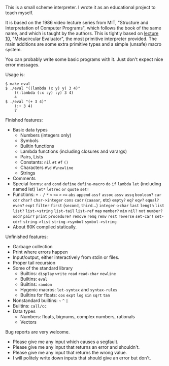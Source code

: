 This is a small scheme interpreter.
I wrote it as an educational project to teach myself.

It is based on the 1986 video lecture series from MIT, "Structure and Interpretation of Computer Programs", which follows the book of the same name, and which is taught by the authors.
This is tightly based on [lecture 10](https://www.youtube.com/watch?v=aAlR3cezPJg), "Metacircular Evaluator", the most primitive interpreter provided. The main additions are some extra primitive types and a simple (unsafe) macro system.

You can probably write some basic programs with it. Just don't expect nice error messages.

Usage is:

```
$ make eval
$ ./eval "((lambda (x y) y) 3 4)"
    ((:lambda (:x :y) :y) 3 4)
    4
$ ./eval "(+ 3 4)"
    (:+ 3 4)
    7
```

Finished features:
- Basic data types
    - Numbers (integers only)
    - Symbols
    - Builtin functions
    - Lambda functions (including closures and varargs)
    - Pairs, Lists
    - Constants: `nil` `#t` `#f` `()`
    - Characters `#\d` `#\newline`
    - Strings
- Comments
- Special forms: `and` `cond` `define` `define-macro` `do` `if` `lambda` `let` (including named let) `let*` `letrec` `or` `quote` `set!`
- Functions: `+` `-` `/` `*` `<` `<=` `>` `>=` `abs` `append` `assf` `assoc` `assv` `assq` `boolean?` `car` `cdr` `char?` `char->integer` `cons` `cadr` (`caaaar`, etc) `empty?` `eq?` `eqv?` `equal?` `even?` `expt` `filter` `first` (`second`, `third`...) `integer->char` `last` `length` `list` `list?` `list->string` `list-tail` `list-ref` `map` `member?` `min` `nil?` `not` `number?` `odd?` `pair?` `print` `procedure?` `remove` `remq` `remv` `rest` `reverse` `set-car!` `set-cdr!` `string->list` `string->symbol` `symbol->string`
- About 60K compiled statically.

Unfinished features:
- Garbage collection
- Print where errors happen
- Input/output, either interactively from stdin or files.
- Proper tail recursion
- Some of the standard library
    - Builtins: `display` `write` `read` `read-char` `newline`
    - Builtins: `eval`
    - Builtins: `random`
    - Hygenic macros: `let-syntax` and `syntax-rules`
    - Builtins for floats: `cos` `expt` `log` `sin` `sqrt` `tan`
- Nonstandard builtins: `~` `^` `|`
- Builtins: `call/cc`
- Data types
    - Numbers: floats, bignums, complex numbers, rationals
    - Vectors

Bug reports are very welcome.
- Please give me any input which causes a segfault.
- Please give me any input that returns an error and shouldn't.
- Please give me any input that returns the wrong value.
- I will politely write down inputs that should give an error but don't.
